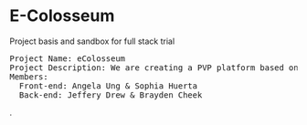 # E-Colosseum
Project basis and sandbox for full stack trial
<pre>
Project Name: eColosseum
Project Description: We are creating a PVP platform based on brain games and cognitive skills except there are stakes to losing with blockchain payments as currency.
Members:
  Front-end: Angela Ung & Sophia Huerta
  Back-end: Jeffery Drew & Brayden Cheek
</pre>
.

